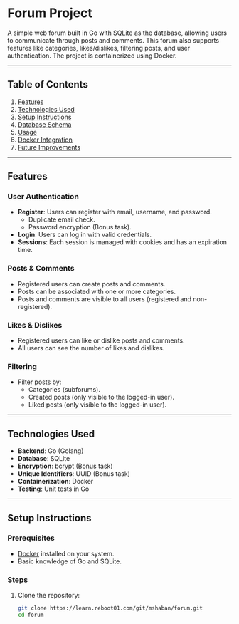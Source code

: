 # Forum Project

A simple web forum built in Go with SQLite as the database, allowing users to communicate through posts and comments. This forum also supports features like categories, likes/dislikes, filtering posts, and user authentication. The project is containerized using Docker.

---

## Table of Contents
1. [Features](#features)
2. [Technologies Used](#technologies-used)
3. [Setup Instructions](#setup-instructions)
4. [Database Schema](#database-schema)
5. [Usage](#usage)
6. [Docker Integration](#docker-integration)
7. [Future Improvements](#future-improvements)

---

## Features
### User Authentication
- **Register**: Users can register with email, username, and password.
  - Duplicate email check.
  - Password encryption (Bonus task).
- **Login**: Users can log in with valid credentials.
- **Sessions**: Each session is managed with cookies and has an expiration time.

### Posts & Comments
- Registered users can create posts and comments.
- Posts can be associated with one or more categories.
- Posts and comments are visible to all users (registered and non-registered).

### Likes & Dislikes
- Registered users can like or dislike posts and comments.
- All users can see the number of likes and dislikes.

### Filtering
- Filter posts by:
  - Categories (subforums).
  - Created posts (only visible to the logged-in user).
  - Liked posts (only visible to the logged-in user).

---

## Technologies Used
- **Backend**: Go (Golang)
- **Database**: SQLite
- **Encryption**: bcrypt (Bonus task)
- **Unique Identifiers**: UUID (Bonus task)
- **Containerization**: Docker
- **Testing**: Unit tests in Go

---

## Setup Instructions

### Prerequisites
- [Docker](https://docs.docker.com/get-docker/) installed on your system.
- Basic knowledge of Go and SQLite.

### Steps
1. Clone the repository:
   ```bash
   git clone https://learn.reboot01.com/git/mshaban/forum.git
   cd forum
